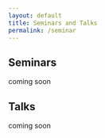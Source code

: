 ```yaml
---
layout: default
title: Seminars and Talks
permalink: /seminar
---
```


## Seminars

coming soon

## Talks

coming soon
